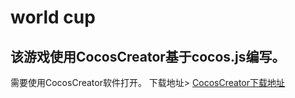 # world cup

## 该游戏使用CocosCreator基于cocos.js编写。

需要使用CocosCreator软件打开。 
 下载地址> [CocosCreator下载地址](https://www.cocos.com/download)
